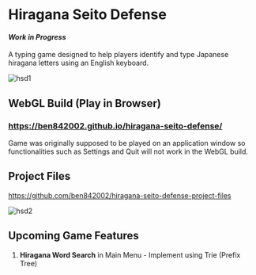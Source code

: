 # Hiragana Seito Defense
#### <i>Work in Progress</i>  
A typing game designed to help players identify and type Japanese hiragana letters using an English keyboard.  

![hsd1](https://user-images.githubusercontent.com/78128664/187120015-50bbfef7-8f15-4cea-9186-6307804d9e5c.png)

## WebGL Build (Play in Browser)
### https://ben842002.github.io/hiragana-seito-defense/  
Game was originally supposed to be played on an application window so functionalities such as Settings and Quit will not work in the WebGL build.

## Project Files
https://github.com/ben842002/hiragana-seito-defense-project-files

![hsd2](https://user-images.githubusercontent.com/78128664/187120018-15f0097d-7aea-4b5b-a80d-fe6986d7c249.png)

## Upcoming Game Features
1. **Hiragana Word Search** in Main Menu - Implement using Trie (Prefix Tree)
